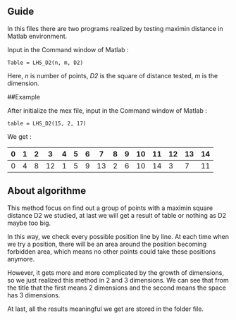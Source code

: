 ## Guide
In this files there are two programs realized by testing maximin distance in Matlab environment.

  Input in the Command window of Matlab : 

    Table = LHS_D2(n, m, D2)

Here, _n_ is number of points, _D2_ is the square of distance tested, _m_ is the dimension.

##Example

  After initialize the mex file, input in the Command window of Matlab :
  
    table = LHS_D2(15, 2, 17)
    
  We get :
  
0 | 1 | 2 | 3 | 4 | 5 | 6 | 7 | 8 | 9 | 10 | 11 | 12 | 13 | 14
---|---|---|---|---|---|---|---|---|---|---|---|---|---|---
0 | 4 | 8 | 12 | 1 | 5 | 9 | 13 | 2 | 6 | 10 | 14 | 3 | 7 | 11


## About algorithme
This method focus on find out a group of points with a maximin square distance D2 we studied, at last we will get a result of table or nothing as D2 maybe too big.

In this way, we check every possible position line by line. At each time when we try a position, there will be an area around the position becoming forbidden area, which means no other points could take these positions anymore.

However, it gets more and more complicated by the growth of dimensions, so we just realized this method in 2 and 3 dimensions. We can see that from the title that the first means 2 dimensions and the second means the space has 3 dimensions.

At last, all the results meaningful we get are stored in the folder file.
